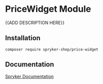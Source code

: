 # PriceWidget Module

{{ADD DESCRIPTION HERE}}

## Installation

```
composer require spryker-shop/price-widget
```

## Documentation

[Spryker Documentation](https://academy.spryker.com)
